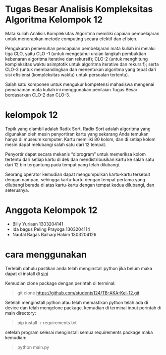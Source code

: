 # Tugas Besar Analisis Kompleksitas Algoritma Kelompok 12
Mata kuliah Analisis Kompleksitas Algoritma memiliki capaian pembelajaran untuk menerapkan metode
computing secara efektif dan efisien. 

Pengukuran pemenuhan pencapaian pembelajaran mata kuliah ini melalui
tiga CLO, yaitu CLO -1 (untuk mengetahui uraian langkah pembuktian kebenaran algoritma iterative dan
rekursif); CLO-2 (untuk menghitung kompleksitas waktu asimptotik untuk algoritma iterative dan rekursif); serta
CLO-3 (untuk membandingkan dan menentukan algoritma yang tepat dari sisi efisiensi (kompleksitas waktu)
untuk persoalan tertentu). 

Salah satu komponen untuk mengukur kompetensi mahasiswa mengenai
pemahaman mata kuliah ini menggunakan penilaian Tugas Besar berdasarkan CLO-2 dan CLO-3.
# kelompok 12
Topik yang diambil adalah Radix Sort. Radix Sort adalah algoritma yang digunakan oleh mesin penyortiran kartu yang sekarang Anda temukan hanya di museum komputer. Kartu memiliki 80 kolom, dan di setiap kolom mesin dapat melubangi salah satu dari 12 tempat. 

Penyortir dapat secara mekanis “diprogram” untuk memeriksa kolom tertentu dari setiap kartu di dek dan mendistribusikan kartu ke salah satu dari 12 bin tergantung pada tempat yang telah dilubangi. 

Seorang operator kemudian dapat mengumpulkan kartu-kartu tersebut dengan nampan, sehingga kartu-kartu dengan tempat pertama yang dilubangi berada di atas kartu-kartu dengan tempat kedua dilubangi, dan seterusnya.
# Anggota Kelompok 12
* Billy Yuriaan 1303204141
* Ida bagus Peling Prayoga 1303204114
* Naufal Bagas Baihaqi Hakim 1303204126
# cara menggunakan
Terlebih dahulu pastikan anda telah menginstall python jika belum maka dapat di install di [sini](https://www.python.org/downloads/)

Kemudian clone package dengan perintah di terminal:

> git clone https://github.com/students124/TB-AKA-Kel-12.git

Setelah menginstall python atau telah memastikan python telah ada di device dan telah mengclone package. kemudian di terminal input perintah di main directory:

>  pip install -r requirements.txt


setelah program selesai menginstall semua requirements package maka kemudian:
>  python main.py
